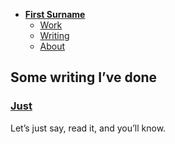 - [**First Surname**](../)
    - [Work](../work/index.md)
    - [Writing](../writing/index.md)
    - [About](../about.md)

## Some writing I’ve done

### [Just](just.md) 

Let’s just say, read it, and you’ll know.

